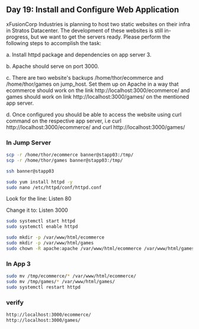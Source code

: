 ## Day 19: Install and Configure Web Application

xFusionCorp Industries is planning to host two static websites on their infra in Stratos Datacenter. The development of these websites is still in-progress, but we want to get the servers ready. Please perform the following steps to accomplish the task:

a. Install httpd package and dependencies on app server 3.

b. Apache should serve on port 3000.

c. There are two website's backups /home/thor/ecommerce and /home/thor/games on jump_host. Set them up on Apache in a way that ecommerce should work on the link http://localhost:3000/ecommerce/ and games should work on link http://localhost:3000/games/ on the mentioned app server.

d. Once configured you should be able to access the website using curl command on the respective app server, i.e curl http://localhost:3000/ecommerce/ and curl http://localhost:3000/games/

### In Jump Server

```bash
scp -r /home/thor/ecommerce banner@stapp03:/tmp/
scp -r /home/thor/games banner@stapp03:/tmp/
```

```bash
ssh banner@stapp03

sudo yum install httpd -y
sudo nano /etc/httpd/conf/httpd.conf
```

Look for the line:
Listen 80

Change it to:
Listen 3000

```bash
sudo systemctl start httpd
sudo systemctl enable httpd
```

```bash
sudo mkdir -p /var/www/html/ecommerce
sudo mkdir -p /var/www/html/games
sudo chown -R apache:apache /var/www/html/ecommerce /var/www/html/games

```

### In App 3

```bash
sudo mv /tmp/ecommerce/* /var/www/html/ecommerce/
sudo mv /tmp/games/* /var/www/html/games/
sudo systemctl restart httpd
```

### verify

```bash
http://localhost:3000/ecommerce/
http://localhost:3000/games/
```
